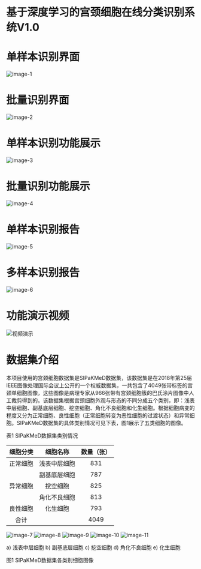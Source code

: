 # 基于深度学习的宫颈细胞在线分类识别系统V1.0

# 单样本识别界面

![image-1](./assets/images/image-1.png)

# 批量识别界面

![image-2](./assets/images/image-2.png)

# 单样本识别功能展示

![image-3](./assets/images/image-3.png)

# 批量识别功能展示

![image-4](./assets/images/image-4.png)

# 单样本识别报告

![image-5](./assets/images/image-5.png)

# 多样本识别报告

![image-6](./assets/images/image-6.png)

# 功能演示视频

![视频演示](./assets/video/video.gif)

# 数据集介绍

本项目使用的宫颈细胞数据集是SIPaKMeD数据集，该数据集是在2018年第25届IEEE图像处理国际会议上公开的一个权威数据集，一共包含了4049张带标签的宫颈单细胞图像，这些图像是病理专家从966张带有宫颈细胞簇的巴氏涂片图像中人工裁剪得到的。该数据集根据宫颈细胞外观与形态的不同分成五个类别，即：浅表中层细胞、副基底层细胞、挖空细胞、角化不良细胞和化生细胞。根据细胞病变的程度又分为正常细胞、良性细胞（正常细胞转变为恶性细胞的过渡状态）和异常细胞。SIPaKMeD数据集的具体类别情况可见下表，图1展示了五类细胞的图像。

表1 SIPaKMeD数据集类别情况


| **细胞分类** | **细胞名称** |       数量（张）       |
| :--------------------: | :--------------------: |:-----------------:|
|        正常细胞        |      浅表中层细胞      |        831        |
|                        |      副基底层细胞      |        787        |
|        异常细胞        |        挖空细胞        |        825        |
|                        |      角化不良细胞      |        813        |
|        良性细胞        |        化生细胞        |        793        |
|          合计          |                        |       4049        |

![image-7](./assets/images/image-7.png)  ![image-8](./assets/images/image-8.png)  ![image-9](./assets/images/image-9.png) ![image-10](./assets/images/image-10.png) ![image-11](./assets/images/image-11.png)

a) 浅表中层细胞  b) 副基底层细胞   c) 挖空细胞  d) 角化不良细胞  e) 化生细胞

图1 SIPaKMeD数据集各类别细胞图像
